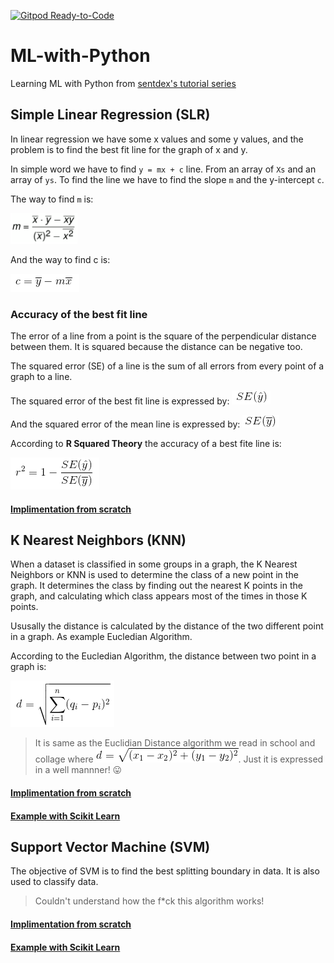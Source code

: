 [![Gitpod Ready-to-Code](https://img.shields.io/badge/Gitpod-Ready--to--Code-blue?logo=gitpod)](https://gitpod.io/#https://github.com/KhanShaheb34/ML-with-Python) 

# ML-with-Python
Learning ML with Python from [sentdex's tutorial series](https://www.youtube.com/playlist?list=PLQVvvaa0QuDfKTOs3Keq_kaG2P55YRn5v)

## Simple Linear Regression (SLR)
In linear regression we have some x values and some y values, and the problem is to find the best fit line for the graph of x and y.

In simple word we have to find `y = mx + c` line. From an array of `Xs` and an array of `ys`. To find the line we have to find the slope `m` and the y-intercept `c`.

The way to find `m` is:

![SLR Slope](/Images/slr-slope.png)

And the way to find c is:

![SLR y-intercept](/Images/slr-y-intercept.png)

### Accuracy of the best fit line
The error of a line from a point is the square of the perpendicular distance between them. It is squared because the distance can be negative too.

The squared error (SE) of a line is the sum of all errors from every point of a graph to a line.

The squared error of the best fit line is expressed by: ![SE(best-fit-line)](/Images/se-bfl.png)

And the squared error of the mean line is expressed by: ![SE(mean-line)](/Images/se-meanline.png)

According to **R Squared Theory** the accuracy of a best fite line is:

![R-squared Theory](/Images/r-squared.png)

#### [Implimentation from scratch](/simple_linear_regression/Simple_Linear_Regression.ipynb)

## K Nearest Neighbors (KNN)
When a dataset is classified in some groups in a graph, the K Nearest Neighbors or KNN is used to determine the class of a new point in the graph. It determines the class by finding out the nearest K points in the graph, and calculating which class appears most of the times in those K points.

Ususally the distance is calculated by the distance of the two different point in a graph. As example Eucledian Algorithm.

According to the Eucledian Algorithm, the distance between two point in a graph is:

![Euclidean Distance](/Images/euclid_dist.png)

> It is same as the Euclidian Distance algorithm we read in school and collage where ![Two Dimensional Euclidean Distance](/Images/euclid_dist_simp.gif). Just it is expressed in a well mannner! 😛

#### [Implimentation from scratch](/k_nearest_neighbors/K_Nearest_Neighbors.ipynb)
#### [Example with Scikit Learn](/using_sklearn/k_nearest_neighbors/K_Nearest_Neighbors.ipynb)

## Support Vector Machine (SVM)
The objective of SVM is to find the best splitting boundary in data. It is also used to classify data.

> Couldn't understand how the f\*ck this algorithm works!

#### [Implimentation from scratch](/support_vector_machine/support_vector_machine.py)
#### [Example with Scikit Learn](/using_sklearn/support_vector_machine/Support_Vector_Machine.ipynb)
